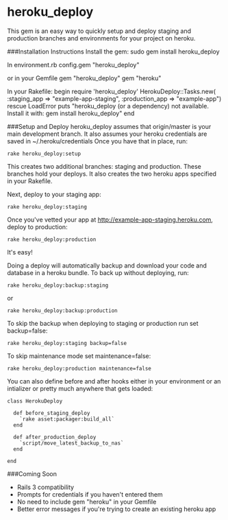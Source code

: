 # heroku_deploy
This gem is an easy way to quickly setup and
deploy staging and production branches and environments for
your project on heroku.

###Installation Instructions
Install the gem:
    sudo gem install heroku_deploy

In environment.rb
    config.gem "heroku_deploy"

or in your Gemfile
    gem "heroku_deploy"
    gem "heroku"

In your Rakefile:
    begin
      require 'heroku_deploy'
      HerokuDeploy::Tasks.new(
          :staging_app => "example-app-staging",
          :production_app => "example-app")
    rescue LoadError
      puts "heroku_deploy (or a dependency) not available. Install it with: gem install heroku_deploy"
    end

###Setup and Deploy
heroku_deploy assumes that origin/master is your main development branch.  It also assumes your heroku credentials are saved in ~/.heroku/credentials
Once you have that in place, run:

    rake heroku_deploy:setup

This creates two additional branches: staging and production.  These branches hold your deploys.
It also creates the two heroku apps specified in your Rakefile.

Next, deploy to your staging app:

    rake heroku_deploy:staging

Once you've vetted your app at http://example-app-staging.heroku.com, deploy to production:

    rake heroku_deploy:production

It's easy!

Doing a deploy will automatically backup and download your code and database in a heroku bundle.
To back up without deploying, run:

    rake heroku_deploy:backup:staging

or

    rake heroku_deploy:backup:production

To skip the backup when deploying to staging or production run set backup=false:

    rake heroku_deploy:staging backup=false

To skip maintenance mode set maintenance=false:

    rake heroku_deploy:production maintenance=false

You can also define before and after hooks either in your environment or an intializer or pretty much anywhere that gets loaded:

    class HerokuDeploy

      def before_staging_deploy
        `rake asset:packager:build_all`
      end

      def after_production_deploy
        `script/move_latest_backup_to_nas`
      end

    end

###Coming Soon
* Rails 3 compatibility
* Prompts for credentials if you haven't entered them
* No need to include gem "heroku" in your Gemfile
* Better error messages if you're trying to create an existing heroku app

